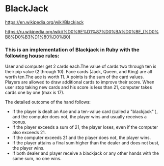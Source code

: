 # BlackJack

https://en.wikipedia.org/wiki/Blackjack

https://ru.wikipedia.org/wiki/%D0%9E%D1%87%D0%BA%D0%BE_(%D0%B8%D0%B3%D1%80%D0%B0)

### This is an implementation of Blackjack in Ruby with the following house rules:

User and computer get 2 cards each.The value of cards two through ten is their pip value (2 through 10). Face cards (Jack, Queen, and King) are all worth ten.The ace is worth 11. A points is the sum of the card values. Players are allowed to draw additional cards to improve their score. When user stop taking new cards and his score is less than 21, computer takes cards one by one (max is 17).

The detailed outcome of the hand follows:

* If the player is dealt an Ace and a ten-value card (called a "blackjack" ), and the computer does not, the player wins and usually receives a bonus.
* If the player exceeds a sum of 21, the player loses, even if the computer also exceeds 21.
* If the computer exceeds 21 and the player does not, the player wins.
* If the player attains a final sum higher than the dealer and does not bust, the player wins.
* If both dealer and player receive a blackjack or any other hands with the same sum, no one wins.